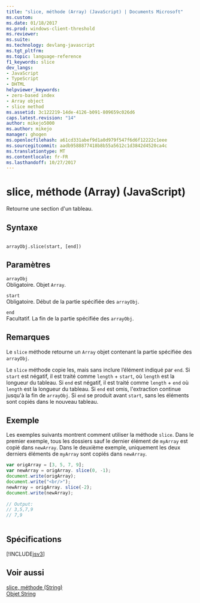 ```yaml
---
title: "slice, méthode (Array) (JavaScript) | Documents Microsoft"
ms.custom: 
ms.date: 01/18/2017
ms.prod: windows-client-threshold
ms.reviewer: 
ms.suite: 
ms.technology: devlang-javascript
ms.tgt_pltfrm: 
ms.topic: language-reference
f1_keywords: slice
dev_langs:
- JavaScript
- TypeScript
- DHTML
helpviewer_keywords:
- zero-based index
- Array object
- slice method
ms.assetid: 3c122219-14de-4126-b091-809659c026d6
caps.latest.revision: "14"
author: mikejo5000
ms.author: mikejo
manager: ghogen
ms.openlocfilehash: a61cd331abef9d1a0d979f547f6d6f12222c1eee
ms.sourcegitcommit: aadb9588877418b8b55a5612c1d3842d4520ca4c
ms.translationtype: MT
ms.contentlocale: fr-FR
ms.lasthandoff: 10/27/2017
---
```

# <a name="slice-method-array-javascript"></a>slice, méthode (Array) (JavaScript)
Retourne une section d'un tableau.  
  
## <a name="syntax"></a>Syntaxe  
  
```  
  
arrayObj.slice(start, [end])   
```  
  
## <a name="parameters"></a>Paramètres  
 `arrayObj`  
 Obligatoire. Objet `Array`.  
  
 `start`  
 Obligatoire. Début de la partie spécifiée des `arrayObj`.  
  
 `end`  
 Facultatif. La fin de la partie spécifiée des `arrayObj`.  
  
## <a name="remarks"></a>Remarques  
 Le `slice` méthode retourne un `Array` objet contenant la partie spécifiée des `arrayObj`.  
  
 Le `slice` méthode copie les, mais sans inclure l’élément indiqué par `end`. Si `start` est négatif, il est traité comme `length`  +  `start`, où `length` est la longueur du tableau. Si `end` est négatif, il est traité comme `length`  +  `end` où `length` est la longueur du tableau. Si `end` est omis, l'extraction continue jusqu'à la fin de `arrayObj`. Si `end` se produit avant `start`, sans les éléments sont copiés dans le nouveau tableau.  
  
## <a name="example"></a>Exemple  
 Les exemples suivants montrent comment utiliser la méthode `slice`. Dans le premier exemple, tous les dossiers sauf le dernier élément de `myArray` est copié dans `newArray`. Dans le deuxième exemple, uniquement les deux derniers éléments de `myArray` sont copiés dans `newArray`.  
  
```JavaScript  
var origArray = [3, 5, 7, 9];  
var newArray = origArray. slice(0, -1);  
document.write(origArray);  
document.write("<br/>");  
newArray = origArray. slice(-2);  
document.write(newArray);  
  
// Output:  
// 3,5,7,9  
// 7,9  
  
```  
  
## <a name="requirements"></a>Spécifications  
 [!INCLUDE[jsv3](../../javascript/reference/includes/jsv3-md.md)]  
  
## <a name="see-also"></a>Voir aussi  
 [slice, méthode (String)](../../javascript/reference/slice-method-string-javascript.md)   
 [Objet String](../../javascript/reference/string-object-javascript.md)